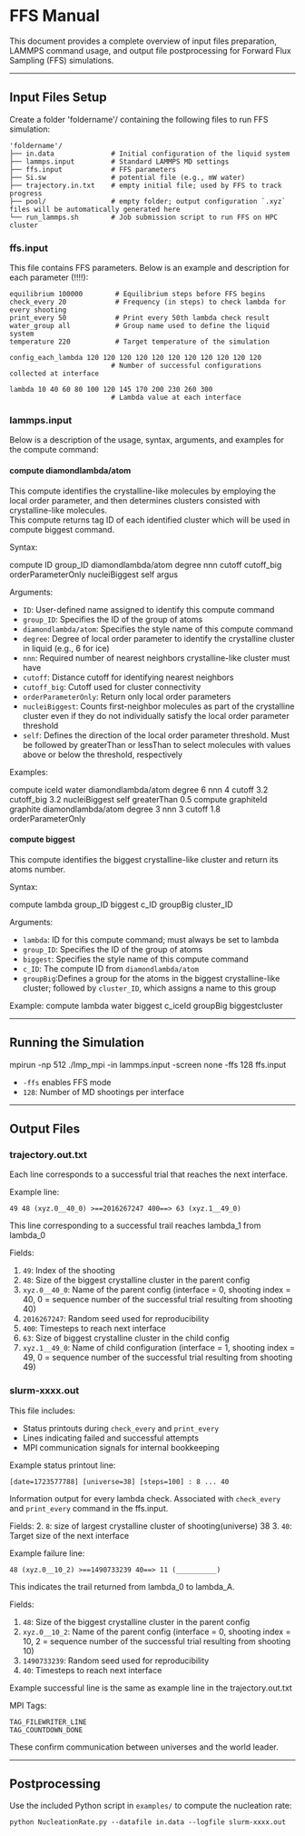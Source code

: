 # FFS Manual

This document provides a complete overview of input files preparation, LAMMPS command usage, and output file postprocessing for Forward Flux Sampling (FFS) simulations.

---

##  Input Files Setup

Create a folder 'foldername'/ containing the following files to run FFS simulation:

```
'foldername'/
├── in.data              # Initial configuration of the liquid system
├── lammps.input         # Standard LAMMPS MD settings
├── ffs.input            # FFS parameters
├── Si.sw                # potential file (e.g., mW water)
├── trajectory.in.txt    # empty initial file; used by FFS to track progress
├── pool/                # empty folder; output configuration `.xyz` files will be automatically generated here
└── run_lammps.sh        # Job submission script to run FFS on HPC cluster
```

###  ffs.input

This file contains FFS parameters. Below is an example and description for each parameter (!!!!):

```
equilibrium 100000        # Equilibrium steps before FFS begins
check_every 20            # Frequency (in steps) to check lambda for every shooting
print_every 50            # Print every 50th lambda check result
water_group all           # Group name used to define the liquid system
temperature 220           # Target temperature of the simulation

config_each_lambda 120 120 120 120 120 120 120 120 120 120 120
                         # Number of successful configurations collected at interface

lambda 10 40 60 80 100 120 145 170 200 230 260 300
                         # Lambda value at each interface
```


### lammps.input

Below is a description of the usage, syntax, arguments, and examples for the compute command:

####  compute diamondlambda/atom

This compute identifies the crystalline-like molecules by employing the local order parameter, and then determines clusters consisted with crystalline-like molecules.  
This compute returns tag ID of each identified cluster which will be used in compute biggest command.

Syntax:

compute ID group_ID diamondlambda/atom degree nnn cutoff cutoff_big orderParameterOnly nucleiBiggest self argus


Arguments:
- `ID`: User-defined name assigned to identify this compute command
- `group_ID`: Specifies the ID of the group of atoms
- `diamondlambda/atom`: Specifies the style name of this compute command
- `degree`: Degree of local order parameter to identify the crystalline cluster in liquid (e.g., 6 for ice) 
- `nnn`: Required number of nearest neighbors crystalline-like cluster must have
- `cutoff`: Distance cutoff for identifying nearest neighbors
- `cutoff_big`: Cutoff used for cluster connectivity
- `orderParameterOnly`: Return only local order parameters
- `nucleiBiggest`: Counts first-neighbor molecules as part of the crystalline cluster even if they do not individually satisfy the local order parameter threshold
- `self`: Defines the direction of the local order parameter threshold. Must be followed by greaterThan or lessThan to select molecules with values above or below the threshold, respectively

Examples:

compute iceId water diamondlambda/atom degree 6 nnn 4 cutoff 3.2 cutoff_big 3.2 nucleiBiggest self greaterThan 0.5
compute graphiteId graphite diamondlambda/atom degree 3 nnn 3 cutoff 1.8 orderParameterOnly




####  compute biggest

This compute identifies the biggest crystalline-like cluster and return its atoms number.

Syntax:

compute lambda group_ID biggest c_ID groupBig cluster_ID


Arguments:
- `lambda`: ID for this compute command; must always be set to lambda
- `group_ID`: Specifies the ID of the group of atoms
- `biggest`: Specifies the style name of this compute command
- `c_ID`: The compute ID from `diamondlambda/atom`
- `groupBig`:Defines a group for the atoms in the biggest crystalline-like cluster; followed by `cluster_ID`, which assigns a name to this group

Example:
compute lambda water biggest c_iceId groupBig biggestcluster

---

## Running the Simulation


mpirun -np 512 ./lmp_mpi -in lammps.input -screen none -ffs 128 ffs.input

- `-ffs` enables FFS mode
- `128`: Number of MD shootings per interface

---


## Output Files

### trajectory.out.txt

Each line corresponds to a successful trial that reaches the next interface.

Example line:

```
49 48 (xyz.0__40_0) >==2016267247 400==> 63 (xyz.1__49_0)
```

This line corresponding to a successful trail reaches lambda_1 from lambda_0

Fields:
1. `49`: Index of the shooting
2. `48`: Size of the biggest crystalline cluster in the parent config
3. `xyz.0__40_0`: Name of the parent config (interface = 0, shooting index = 40, 0 = sequence number of the successful trial resulting from shooting 40)
4. `2016267247`: Random seed used for reproducibility
5. `400`: Timesteps to reach next interface
6. `63`: Size of biggest crystalline cluster in the child config
7. `xyz.1__49_0`: Name of child configuration (interface = 1, shooting index = 49, 0 = sequence number of the successful trial resulting from shooting 49)


### slurm-xxxx.out

This file includes:
- Status printouts during `check_every` and `print_every`
- Lines indicating failed and successful attempts
- MPI communication signals for internal bookkeeping

Example status printout line:

```
[date=1723577788] [universe=38] [steps=100] : 8 ... 40
```
Information output for every lambda check. Associated with `check_every` and `print_every` command in the ffs.input.

Fields:
2. `8`: size of largest crystalline cluster of shooting(universe) 38
3. `40`: Target size of the next interface



Example failure line:
```
48 (xyz.0__10_2) >==1490733239 40==> 11 (__________)
```
This indicates the trail returned from lambda_0 to lambda_A.

Fields:
1. `48`: Size of the biggest crystalline cluster in the parent config
2. `xyz.0__10_2`: Name of the parent config (interface = 0, shooting index = 10, 2 = sequence number of the successful trial resulting from shooting 10)
4. `1490733239`: Random seed used for reproducibility
5. `40`: Timesteps to reach next interface

Example successful line is the same as example line in the trajectory.out.txt



MPI Tags:
```
TAG_FILEWRITER_LINE
TAG_COUNTDOWN_DONE
```
These confirm communication between universes and the world leader.


---

## Postprocessing

Use the included Python script in `examples/` to compute the nucleation rate:
```
python NucleationRate.py --datafile in.data --logfile slurm-xxxx.out
```
